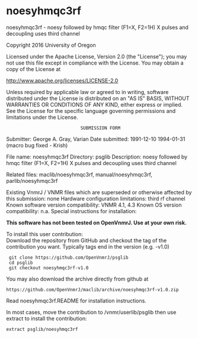 # noesyhmqc3rf
 noesyhmqc3rf - noesy followed by hmqc filter (F1=X, F2=1H) X pulses and
 decoupling
 uses third channel

 Copyright 2016 University of Oregon

 Licensed under the Apache License, Version 2.0 (the "License");
 you may not use this file except in compliance with the License.
 You may obtain a copy of the License at

   http://www.apache.org/licenses/LICENSE-2.0

 Unless required by applicable law or agreed to in writing, software
 distributed under the License is distributed on an "AS IS" BASIS,
 WITHOUT WARRANTIES OR CONDITIONS OF ANY KIND, either express or implied.
 See the License for the specific language governing permissions and
 limitations under the License.

                                SUBMISSION FORM

Submitter:      George A. Gray, Varian
Date submitted: 1991-12-10
                1994-01-31 (macro bug fixed - Krish)

File name:      noesyhmqc3rf
Directory:      psglib
Description:    noesy followed by hmqc filter (F1=X, F2=1H)
                X pulses and decoupling uses third channel

Related files:  maclib/noesyhmqc3rf, manual/noesyhmqc3rf, parlib/noesyhmqc3rf

Existing VnmrJ / VNMR files which are superseded or
otherwise affected by this submission:  none
Hardware configuration limitations:     third rf channel
Known software version compatibility:   VNMR 4.1, 4.3
Known OS version compatibility:         n.a.
Special instructions for installation:

**This software has not been tested on OpenVnmrJ. Use at your own risk.**

To install this user contribution:  
Download the repository from GitHub and checkout the tag of the contribution you want.
Typically tags end in the version (e.g. -v1.0)

     git clone https://github.com/OpenVnmrJ/psglib  
     cd psglib  
     git checkout noesyhmqc3rf-v1.0


You may also download the archive directly from github at

    https://github.com/OpenVnmrJ/maclib/archive/noesyhmqc3rf-v1.0.zip

Read noesyhmqc3rf.README for installation instructions.

In most cases, move the contribution to /vnmr/userlib/psglib 
then use extract to install the contribution:  

    extract psglib/noesyhmqc3rf